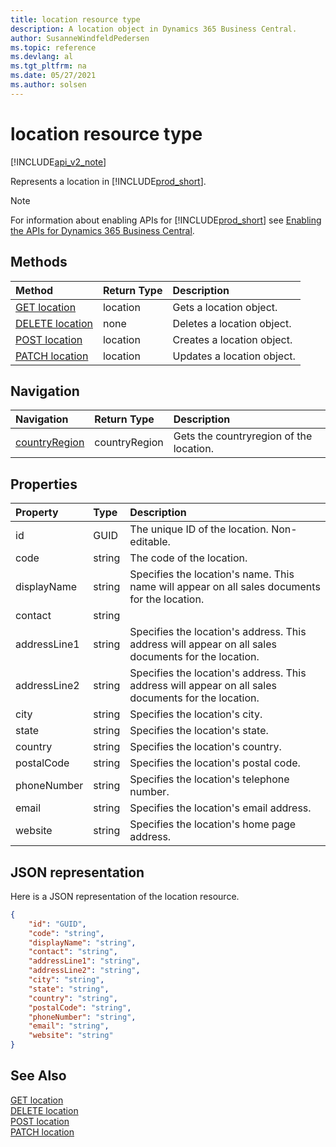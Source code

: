 ```yaml
---
title: location resource type
description: A location object in Dynamics 365 Business Central.
author: SusanneWindfeldPedersen
ms.topic: reference
ms.devlang: al
ms.tgt_pltfrm: na
ms.date: 05/27/2021
ms.author: solsen
---
```


# location resource type

[!INCLUDE[api_v2_note](../../../includes/api_v2_note.md)]

<!-- START>DO_NOT_EDIT -->
<!-- IMPORTANT:Do not edit any of the content between here and the END>DO_NOT_EDIT. -->
Represents a location in [!INCLUDE[prod_short](../../../includes/prod_short.md)].

> [!NOTE]
> For information about enabling APIs for [!INCLUDE[prod_short](../../../includes/prod_short.md)] see [Enabling the APIs for Dynamics 365 Business Central](../enabling-apis-for-dynamics-nav.md).

## Methods

| Method | Return Type|Description |
|:--------------------|:-----------|:-------------------------|
|[GET location](../api/dynamics_location_get.md)|location|Gets a location object.|
|[DELETE location](../api/dynamics_location_delete.md)|none|Deletes a location object.|
|[POST location](../api/dynamics_location_create.md)|location|Creates a location object.|
|[PATCH location](../api/dynamics_location_update.md)|location|Updates a location object.|


## Navigation

| Navigation |Return Type| Description |
|:----------|:----------|:-----------------|
|[countryRegion](dynamics_countryregion.md)|countryRegion |Gets the countryregion of the location.|

## Properties

| Property           | Type   |Description     |
|:-------------------|:-------|:---------------|
|id|GUID|The unique ID of the location. Non-editable.|
|code|string|The code of the location.|
|displayName|string|Specifies the location's name. This name will appear on all sales documents for the location.|
|contact|string||
|addressLine1|string|Specifies the location's address. This address will appear on all sales documents for the location.|
|addressLine2|string|Specifies the location's address. This address will appear on all sales documents for the location.|
|city|string|Specifies the location's city.|
|state|string|Specifies the location's state.|
|country|string|Specifies the location's country.|
|postalCode|string|Specifies the location's postal code.|
|phoneNumber|string|Specifies the location's telephone number.|
|email|string|Specifies the location's email address.|
|website|string|Specifies the location's home page address.|

## JSON representation

Here is a JSON representation of the location resource.


```json
{
    "id": "GUID",
    "code": "string",
    "displayName": "string",
    "contact": "string",
    "addressLine1": "string",
    "addressLine2": "string",
    "city": "string",
    "state": "string",
    "country": "string",
    "postalCode": "string",
    "phoneNumber": "string",
    "email": "string",
    "website": "string"
}
```
<!-- IMPORTANT: END>DO_NOT_EDIT -->

## See Also
[GET location](../api/dynamics_location_get.md)   
[DELETE location](../api/dynamics_location_delete.md)  
[POST location](../api/dynamics_location_create.md)  
[PATCH location](../api/dynamics_location_update.md)
